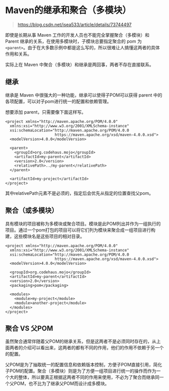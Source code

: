 # Maven的继承和聚合（多模块）

> https://blog.csdn.net/isea533/article/details/73744497

即使是长期从事 Maven 工作的开发人员也不能完全掌握聚合（多模块）和 Parent 继承的关系，在使用多模块时，子模块总要指定聚合的 pom 为 ```<parent>```。由于在大多数示例中都是这么写的，所以很难让人搞懂这两者的具体作用和关系。

实际上在 Maven 中聚合（多模块）和继承是两回事，两者不存在直接联系。

## 继承

继承是 Maven 中很强大的一种功能，继承可以使得子POM可以获得 parent 中的各项配置，可以对子pom进行统一的配置和依赖管理。

想要添加 parent，只需要像下面这样写。

```
<project xmlns="http://maven.apache.org/POM/4.0.0"
  xmlns:xsi="http://www.w3.org/2001/XMLSchema-instance"
  xsi:schemaLocation="http://maven.apache.org/POM/4.0.0
                      https://maven.apache.org/xsd/maven-4.0.0.xsd">
  <modelVersion>4.0.0</modelVersion>

  <parent>
    <groupId>org.codehaus.mojo</groupId>
    <artifactId>my-parent</artifactId>
    <version>2.0</version>
    <relativePath>../my-parent</relativePath>
  </parent>

  <artifactId>my-project</artifactId>
</project>
```

其中relativePath元素不是必须的，指定后会优先从指定的位置查找父pom。

## 聚合（或多模块）

具有模块的项目被称为多模块或聚合项目。模块是此POM列出并作为一组执行的项目。通过一个pom打包的项目可以将它们列为模块来聚合成一组项目进行构建，这些模块名是这些项目的相对目录。

```
<project xmlns="http://maven.apache.org/POM/4.0.0"
  xmlns:xsi="http://www.w3.org/2001/XMLSchema-instance"
  xsi:schemaLocation="http://maven.apache.org/POM/4.0.0
                      https://maven.apache.org/xsd/maven-4.0.0.xsd">
  <modelVersion>4.0.0</modelVersion>

  <groupId>org.codehaus.mojo</groupId>
  <artifactId>my-parent</artifactId>
  <version>2.0</version>
  <packaging>pom</packaging>

  <modules>
    <module>my-project</module>
    <module>another-project</module>
  </modules>
</project>
```

## 聚合 VS 父POM

虽然聚合通常伴随着父POM的继承关系，但是这两者不是必须同时存在的，从上面两者的介绍可以看出来，这两者的都有不同的作用，他们的作用不依赖于另一个的配置。

父POM是为了抽取统一的配置信息和依赖版本控制，方便子POM直接引用，简化子POM的配置。聚合（多模块）则是为了方便一组项目进行统一的操作而作为一个大的整体，所以要真正根据这两者不同的作用来使用，不必为了聚合而继承同一个父POM，也不比为了继承父POM而设计成多模块。
